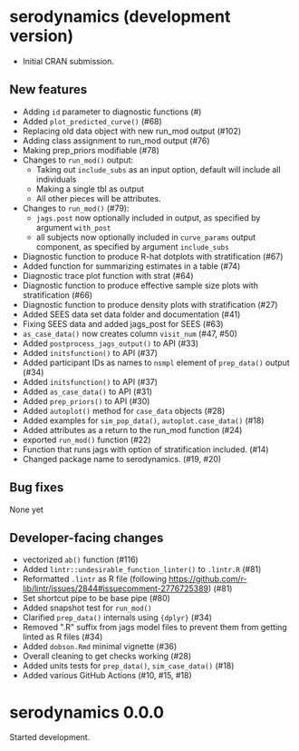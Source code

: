 # serodynamics (development version)

* Initial CRAN submission.

## New features

* Adding `id` parameter to diagnostic functions (#)
* Added `plot_predicted_curve()`  (#68)
* Replacing old data object with new run_mod output (#102)
* Adding class assignment to run_mod output (#76)
* Making prep_priors modifiable (#78)
* Changes to `run_mod()` output:
  - Taking out `include_subs` as an input option, default will include all
  individuals
  - Making a single tbl as output
  - All other pieces will be attributes.
* Changes to `run_mod()` (#79):
   - `jags.post` now optionally included in output, as specified by argument
   `with_post`
   - all subjects now optionally included in `curve_params` output component, 
   as specified by argument `include_subs`
* Diagnostic function to produce R-hat dotplots with stratification (#67)
* Added function for summarizing estimates in a table (#74)
* Diagnostic trace plot function with strat (#64)
* Diagnostic function to produce effective sample size plots with
stratification (#66)
* Diagnostic function to produce density plots with stratification (#27)
* Added SEES data set data folder and documentation (#41)
* Fixing SEES data and added jags_post for SEES (#63)
* `as_case_data()` now creates column `visit_num` (#47, #50)
* Added `postprocess_jags_output()` to API (#33)
* Added `initsfunction()` to API (#37)
* Added participant IDs as names to `nsmpl` element of `prep_data()` output (#34)
* Added `initsfunction()` to API (#37)
* Added `as_case_data()` to API (#31)
* Added `prep_priors()` to API (#30)
* Added `autoplot()` method for `case_data` objects (#28)
* Added examples for `sim_pop_data()`, `autoplot.case_data()` (#18)
* Added attributes as a return to the run_mod function (#24)
* exported `run_mod()` function (#22)
* Function that runs jags with option of stratification included. (#14)
* Changed package name to serodynamics. (#19, #20)

## Bug fixes

None yet

## Developer-facing changes

* vectorized `ab()` function (#116)
* Added `lintr::undesirable_function_linter()` to `.lintr.R` (#81)
* Reformatted `.lintr` as R file (following 
https://github.com/r-lib/lintr/issues/2844#issuecomment-2776725389) (#81)
* Set shortcut pipe to be base pipe (#80)
* Added snapshot test for `run_mod()`
* Clarified `prep_data()` internals using `{dplyr}` (#34)
* Removed ".R" suffix from jags model files 
to prevent them from getting linted as R files (#34)
* Added `dobson.Rmd` minimal vignette (#36)
* Overall cleaning to get checks working (#28)
* Added units tests for `prep_data()`, `sim_case_data()` (#18)
* Added various GitHub Actions (#10, #15, #18)

# serodynamics 0.0.0

Started development.
